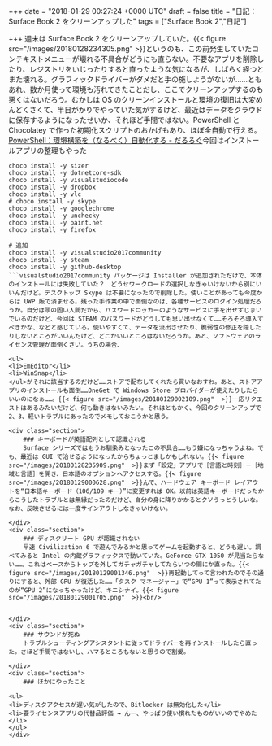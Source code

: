 
+++
date = "2018-01-29 00:27:24 +0000 UTC"
draft = false
title = "日記：Surface Book 2 をクリーンアップした"
tags = ["Surface Book 2","日記"]

+++
週末は Surface Book 2 をクリーンアップしていた。{{< figure src="/images/20180128234305.png"  >}}というのも、この前発生していたコンテキストメニューが壊れる不具合がどうにも直らない。不要なアプリを削除したり、レジストリをいじったりすると直ったような気になるが、しばらく経つとまた壊れる。グラフィックドライバーがダメだと手の施しようがないが……ともあれ、数か月使って環境も汚れてきたことだし、ここでクリーンアップするのも悪くはないだろう。むかしは OS のクリーンインストールと環境の復旧は大変めんどくさくて、半日がかりでやっていた気がするけど、最近はデータをクラウドに保存するようになったせいか、それほど手間ではない。PowerShell と Chocolatey で作った初期化スクリプトのおかげもあり、ほぼ全自動で行える。[PowerShell：環境構築を（なるべく）自動化する - だるろぐ](http://blog.daruyanagi.jp/entry/2017/05/17/073339)今回はインストールアプリの整理もやった
```
choco install -y sizer
choco install -y dotnetcore-sdk  
choco install -y visualstudiocode 
choco install -y dropbox 
choco install -y vlc 
# choco install -y skype
choco install -y googlechrome
choco install -y unchecky
choco install -y paint.net
choco install -y firefox

# 追加
choco install -y visualstudio2017community
choco install -y steam 
choco install -y github-desktop  
```visualstudio2017community パッケージは Installer が追加されただけで、本体のインストールには失敗していた？　どうせワークロードの選択しなきゃいけないから別にいいんだけど。デスクトップ Skype は不要になったので削除した。使いことがあっても今度からは UWP 版で済ませる。残った手作業の中で面倒なのは、各種サービスのログイン処理だろうか。自分は頭の固い人間だから、パスワードロッカーのようなサービスに手を出せずじまいでいるのだけど、今回は STEAM のパスワードがどうしても思い出せなくて……そろそろ導入すべきかな、などと感じている。使いやすくて、データを流出させたり、脆弱性の修正を隠したりしないところがいいんだけど、どこかいいところはないだろうか。あと、ソフトウェアのライセンス管理が面倒くさい。うちの場合、

<ul>
<li>EmEditor</li>
<li>WinSnap</li>
</ul>がそれに該当するのだけど……ストアで配布してくれたら買いなおすわ。あと、ストアアプリのインストールも面倒……OneGet で Windows Store プロバイダーが使えたりしたらいいのになぁ……。{{< figure src="/images/20180129002109.png"  >}}一応リクエストはあるみたいだけど、何も動きはないみたい。それはともかく、今回のクリーンアップで2、3、軽いトラブルにあったのでメモしておこうかと思う。

<div class="section">
    ### キーボードが英語配列として認識される
    Surface シリーズではもうお馴染みとなったこの不具合……もう嫌になっちゃうよね。でも、最近は GUI で治せるようになったからちょっとましかもしれない。{{< figure src="/images/20180128235909.png"  >}}まず「設定」アプリで［言語と時刻］－［地域と言語］を開き、日本語のオプションへアクセスする。{{< figure src="/images/20180129000628.png"  >}}んで、ハードウェア キーボード レイアウトを“日本語キーボード（106/109 キー）”に変更すれば OK。以前は英語キーボードだったからこうしたトラブルとは無縁だったのだけど、自分の身に降りかかるとクソうっとうしいな。なお、反映させるには一度サインアウトしなきゃいけない。

</div>
<div class="section">
    ### ディスクリート GPU が認識されない
    早速 Civilization 6 で遊んでみるかと思ってゲームを起動すると、どうも遅い。調べてみると Intel の内蔵グラフィックスで動いていた。GeForce GTX 1050 が見当たらない……。これはベースからトップを外してガチャガチャしてたらいつの間にか直った。{{< figure src="/images/20180129001346.png"  >}}再起動してって言われたのでその通りにすると、外部 GPU が復活した……「タスク マネージャー」で“GPU 1”って表示されてたのが“GPU 2”になっちゃったけど、キニシナイ。{{< figure src="/images/20180129001705.png"  >}}<br/>


</div>
<div class="section">
    ### サウンドが死ぬ
    トラブルシューティングアシスタントに従ってドライバーを再インストールしたら直った。さほど手間ではないし、ハマるところもないと思うので割愛。

</div>
<div class="section">
    ### ほかにやったこと
    
<ul>
<li>ディスクアクセスが遅い気がしたので、Bitlocker は無効化した</li>
<li>要ライセンスアプリの代替品評価 → んー、やっぱり使い慣れたものがいいのでやめた</li>
</ul>
</div>

